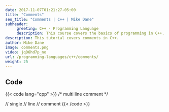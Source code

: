 ```yaml
---
date: 2017-11-07T01:21:27-05:00
title: "Comments"
seo_title: "Comments | C++ | Mike Dane"
subheader:
     greeting: C++ - Programming Language
     description: This course covers the basics of programming in C++. Work your way through the videos and we'll teach you everything you need to know to start your programming journey!
description: This tutorial covers comments in C++.
author: Mike Dane
image: comments.png
video: jqD6hd7p_no
url: /programming-languages/c++/comments/
weight: 25
---
```


## Code

{{< code lang="cpp" >}}
/*
multi
line
comment
*/

// single
// line
// comment
{{< /code >}}